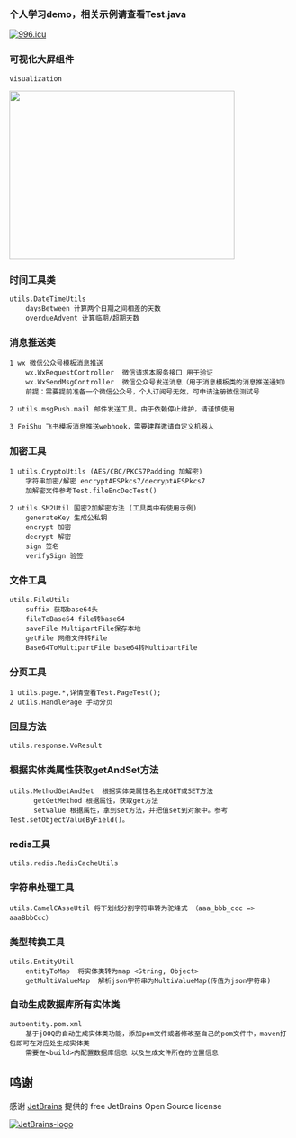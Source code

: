 ### 个人学习demo，相关示例请查看Test.java

[![996.icu](https://img.shields.io/badge/link-996.icu-red.svg)](https://996.icu)

### 可视化大屏组件
    visualization

<img src=https://p9-juejin.byteimg.com/tos-cn-i-k3u1fbpfcp/aaf0bc4ca40f44f4a2054f4e8d5260b7~tplv-k3u1fbpfcp-watermark.image width=400 height=300 />

### 时间工具类
    utils.DateTimeUtils
        daysBetween 计算两个日期之间相差的天数
        overdueAdvent 计算临期/超期天数

### 消息推送类
    1 wx 微信公众号模板消息推送
        wx.WxRequestController  微信请求本服务接口 用于验证
        wx.WxSendMsgController  微信公众号发送消息（用于消息模板类的消息推送通知）
        前提：需要提前准备一个微信公众号，个人订阅号无效，可申请注册微信测试号
    
    2 utils.msgPush.mail 邮件发送工具。由于依赖停止维护，请谨慎使用

    3 FeiShu 飞书模板消息推送webhook，需要建群邀请自定义机器人

### 加密工具
    1 utils.CryptoUtils (AES/CBC/PKCS7Padding 加解密)
        字符串加密/解密 encryptAESPkcs7/decryptAESPkcs7
        加解密文件参考Test.fileEncDecTest()

    2 utils.SM2Util 国密2加解密方法 (工具类中有使用示例)
        generateKey 生成公私钥
        encrypt 加密
        decrypt 解密
        sign 签名
        verifySign 验签

### 文件工具
    utils.FileUtils 
        suffix 获取base64头
        fileToBase64 file转base64
        saveFile MultipartFile保存本地
        getFile 网络文件转File
        Base64ToMultipartFile base64转MultipartFile

### 分页工具
    1 utils.page.*,详情查看Test.PageTest();
    2 utils.HandlePage 手动分页

### 回显方法
    utils.response.VoResult

### 根据实体类属性获取getAndSet方法
    utils.MethodGetAndSet  根据实体类属性名生成GET或SET方法
          getGetMethod 根据属性，获取get方法
          setValue 根据属性，拿到set方法，并把值set到对象中。参考Test.setObjectValueByField()。

### redis工具
    utils.redis.RedisCacheUtils

### 字符串处理工具
    utils.CamelCAsseUtil 将下划线分割字符串转为驼峰式 （aaa_bbb_ccc => aaaBbbCcc）
    
### 类型转换工具
    utils.EntityUtil 
        entityToMap  将实体类转为map <String, Object>
        getMultiValueMap  解析json字符串为MultiValueMap(传值为json字符串)

### 自动生成数据库所有实体类
    autoentity.pom.xml
        基于jOOQ的自动生成实体类功能，添加pom文件或者修改至自己的pom文件中，maven打包即可在对应处生成实体类
        需要在<build>内配置数据库信息 以及生成文件所在的位置信息 

## 鸣谢

感谢 [JetBrains](https://www.jetbrains.com/?from=real-url) 提供的 free JetBrains Open Source license

[![JetBrains-logo](https://i.loli.net/2020/10/03/E4h5FZmSfnGIgap.png)](https://www.jetbrains.com/?from=real-url)